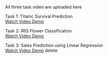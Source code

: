 All three task video are uploaded here

Task 1: Titanic Survival Prediction  
[Watch Video Demo](https://drive.google.com/file/d/1Q9e3u5New6tr8J3zcCmFx9UoMHNxO3Dj/view?usp=drive_link)

Task 2: IRIS Flower Classification  
[Watch Video Demo](https://drive.google.com/file/d/1V_YDj00Y9FPVlSyqYWjRe3TpGZlFhhJw/view?usp=drive_link)

Task 3: Sales Prediction using Linear Regression  
[Watch Video Demo](https://drive.google.com/file/d/1x2rgvvVDDCvUOwDkd9S2Y608ADumuqfb/view?usp=drive_link)
delete
